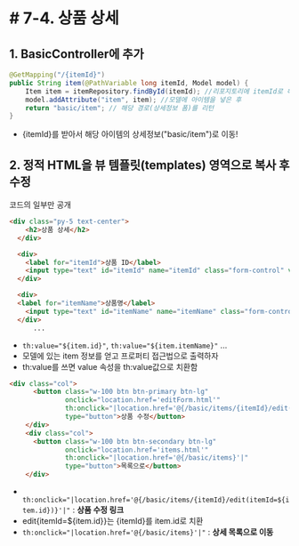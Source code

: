 # # 7-4. 상품 상세

## 1. BasicController에 추가

``` java
@GetMapping("/{itemId}")
public String item(@PathVariable long itemId, Model model) {
    Item item = itemRepository.findById(itemId); //리포지토리에 itemId로 해당 아이템을 찾아서 
    model.addAttribute("item", item); //모델에 아이템을 넣은 후
    return "basic/item"; // 해당 경로(상세정보 폼)를 리턴
}
```
* {itemId}를 받아서 해당 아이템의 상세정보("basic/item")로 이동!



## 2. 정적 HTML을 뷰 템플릿(templates) 영역으로 복사 후 수정

코드의 일부만 공개

``` html
<div class="py-5 text-center">
    <h2>상품 상세</h2>
  </div>

  <div>
    <label for="itemId">상품 ID</label>
    <input type="text" id="itemId" name="itemId" class="form-control" value="1" th:value="${item.id}" readonly>
  </div>

  <div>
  <label for="itemName">상품명</label>
    <input type="text" id="itemName" name="itemName" class="form-control" value="상품A" th:value="${item.itemName}" readonly>
  </div>
      ... 
```
* ```th:value="${item.id}"```, ```th:value="${item.itemName}"``` ...
* 모델에 있는 item 정보를 얻고 프로퍼티 접근법으로 출력하자
* th:value를 쓰면 value 속성을 th:value값으로 치환함


```html
<div class="col">
      <button class="w-100 btn btn-primary btn-lg"
              onclick="location.href='editForm.html'"
              th:onclick="|location.href='@{/basic/items/{itemId}/edit(itemId=${item.id})}'|"
              type="button">상품 수정</button>
    </div>
    <div class="col">
      <button class="w-100 btn btn-secondary btn-lg"
              onclick="location.href='items.html'"
              th:onclick="|location.href='@{/basic/items}'|"
              type="button">목록으로</button>
    </div>
```

* ``` th:onclick="|location.href='@{/basic/items/{itemId}/edit(itemId=${item.id})}'|"``` : **상품 수정 링크**
* edit{itemId=${item.id}}는 {itemId}를 item.id로 치환
* ``` th:onclick="|location.href='@{/basic/items}'|" ``` : **상세 목록으로 이동**

